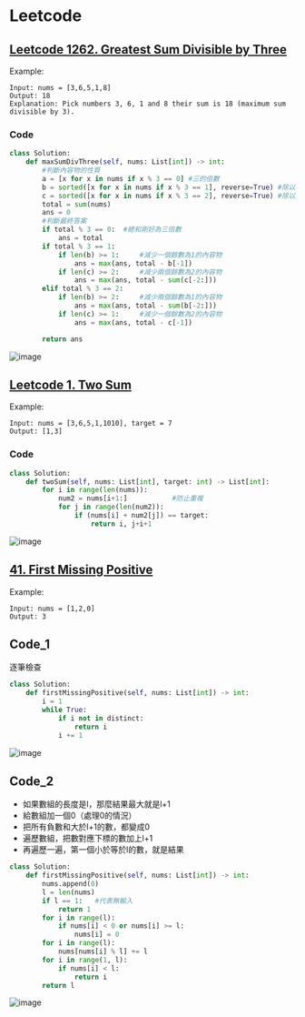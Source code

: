 # Leetcode

## [Leetcode 1262. Greatest Sum Divisible by Three](https://leetcode.com/problems/greatest-sum-divisible-by-three/)
Example:
```
Input: nums = [3,6,5,1,8]
Output: 18
Explanation: Pick numbers 3, 6, 1 and 8 their sum is 18 (maximum sum divisible by 3).
```
### Code
```python
class Solution:
    def maxSumDivThree(self, nums: List[int]) -> int:
        #判斷內容物的性質
        a = [x for x in nums if x % 3 == 0] #三的倍數
        b = sorted([x for x in nums if x % 3 == 1], reverse=True) #除以三餘一，並反向排序
        c = sorted([x for x in nums if x % 3 == 2], reverse=True) #除以三餘二，並反向排序
        total = sum(nums)
        ans = 0
        #判斷最終答案
        if total % 3 == 0:  #總和剛好為三倍數
            ans = total
        if total % 3 == 1:
            if len(b) >= 1:     #減少一個餘數為1的內容物
                ans = max(ans, total - b[-1])
            if len(c) >= 2:     #減少兩個餘數為2的內容物
                ans = max(ans, total - sum(c[-2:]))
        elif total % 3 == 2:    
            if len(b) >= 2:     #減少兩個餘數為1的內容物
                ans = max(ans, total - sum(b[-2:]))
            if len(c) >= 1:     #減少一個餘數為2的內容物
                ans = max(ans, total - c[-1])

        return ans
```
![image](https://user-images.githubusercontent.com/69243911/126322365-9f45516c-a745-4264-b0da-49a3f2903c06.png)


## [Leetcode 1. Two Sum](https://leetcode.com/problems/two-sum/)

Example:
```
Input: nums = [3,6,5,1,1010], target = 7
Output: [1,3]
```
### Code
```python
class Solution:
    def twoSum(self, nums: List[int], target: int) -> List[int]:
        for i in range(len(nums)):
            num2 = nums[i+1:]           #防止重複 
            for j in range(len(num2)):
                if (nums[i] + num2[j]) == target:
                    return i, j+i+1
```
![image](https://user-images.githubusercontent.com/69243911/126322610-cf6d57e0-daba-450c-922f-a64740554438.png)

## [41. First Missing Positive](https://leetcode.com/problems/first-missing-positive/)
Example:
```
Input: nums = [1,2,0]
Output: 3
```
## Code_1
逐筆檢查 
```python
class Solution:
    def firstMissingPositive(self, nums: List[int]) -> int:
        i = 1
        while True:
            if i not in distinct:
                return i
            i += 1
```
![image](https://user-images.githubusercontent.com/69243911/127019290-4c3dc49d-cea8-4f67-97c1-58e035c7ff2a.png)

## Code_2
* 如果數組的長度是l，那麼結果最大就是l+1
* 給數組加一個0（處理0的情況）
* 把所有負數和大於l+1的數，都變成0
* 遍歷數組，把數對應下標的數加上l+1
* 再遍歷一遍，第一個小於等於l的數，就是結果

```python
class Solution:
    def firstMissingPositive(self, nums: List[int]) -> int:
        nums.append(0)
        l = len(nums)
        if l == 1:   #代表無輸入
            return 1
        for i in range(l):
            if nums[i] < 0 or nums[i] >= l:
                nums[i] = 0
        for i in range(l):
            nums[nums[i] % l] += l
        for i in range(1, l):
            if nums[i] < l:
                return i
        return l
```
![image](https://user-images.githubusercontent.com/69243911/127019341-cde7cdc6-555c-4e62-a449-1e47d7e1dc5f.png)


